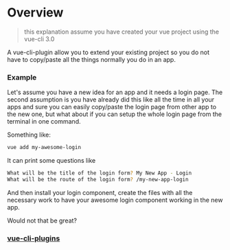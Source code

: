 # Overview

> this explanation assume you have created your vue project using the vue-cli 3.0

A vue-cli-plugin allow you to extend your existing project so you do not have to copy/paste all the things normally you do in an app.

### Example

Let's assume you have a new idea for an app and it needs a login page. The second assumption is you have already did this like all the time in all your apps and sure you can easily copy/paste the login page from other app to the new one, but what about if you can setup the whole login page from the terminal in one command.

Something like:

```bash
vue add my-awesome-login
```

It can print some questions like

```bash
What will be the title of the login form? My New App - Login
What will be the route of the login form? /my-new-app-login
```

And then install your login component, create the files with all the necessary work to have your awesome login component working in the new app.

Would not that be great?

### [vue-cli-plugins](https://cli.vuejs.org/guide/plugins-and-presets.html#plugins)
